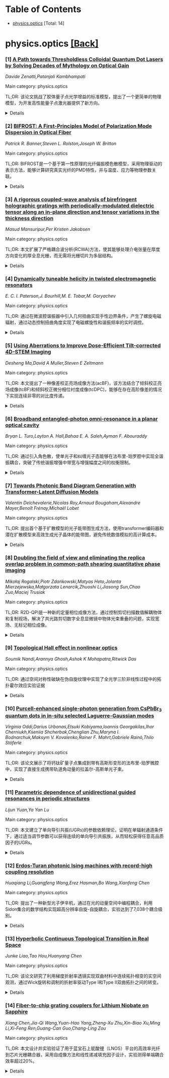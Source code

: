 <div id=toc></div>

# Table of Contents

- [physics.optics](#physics.optics) [Total: 14]


<div id='physics.optics'></div>

# physics.optics [[Back]](#toc)

### [1] [A Path towards Thresholdless Colloidal Quantum Dot Lasers by Solving Decades of Mythology on Optical Gain](https://arxiv.org/abs/2510.01199)
*Davide Zenatti,Patanjali Kambhampati*

Main category: physics.optics

TL;DR: 该论文挑战了胶体量子点光学增益的标准模型，提出了一个更简单的物理模型，为开发高性能量子点激光器提供了新方向。


<details>
  <summary>Details</summary>
Motivation: 标准模型认为双激子是实现光学增益的必要条件，且短的双激子寿命限制了放大自发发射效率，导致该领域专注于减缓俄歇复合。但作者发现这一模型在物理上不正确，误导了材料开发方向。

Method: 通过重新审视现象学观察，作者提出了一个简单的物理模型，该模型能够唯一地重现所有观察到的现象。

Result: 新模型表明标准模型在物理上是错误的，为开发具有量子级性能跃升的胶体量子点激光器提供了物理基础，包括无阈值增益。

Conclusion: 简单模型为胶体量子点激光器的开发提供了正确的物理基础，有望实现性能的量子级跃升，包括无阈值增益等突破性特性。

Abstract: The semiconductor quantum dot (CQD) was first conceived in the 1980s as
offering potential for future lasers. Following high quality solution phase
synthesis of colloidal CQD (CCQD) in 1993, optical gain was first demonstrated
in 2000 via stimulated emission (SE) measurements. Decades of phenomenology
have given rise to a Standard Model of optical gain in CCQD based upon two
assumptions: a biexciton is required to achieve optical gain, and short
biexciton lifetimes limit the efficient development of amplified spontaneous
emission (ASE). The Standard Model predicts the solution to efficient ASE is
slowing Auger recombination, a task which now consumes the CCQD field. Here, we
show that the Standard Model is physically incorrect, leading to misdirected
materials development. Inspection of the phenomenology reveals a Simple Model
which uniquely reproduces all observed phenomena. The Simple Model provides the
physical foundation for developing CCQD lasers with quantum leaps in
performance, including thresholdless gain.

</details>


### [2] [BIFROST: A First-Principles Model of Polarization Mode Dispersion in Optical Fiber](https://arxiv.org/abs/2510.01212)
*Patrick R. Banner,Steven L. Rolston,Joseph W. Britton*

Main category: physics.optics

TL;DR: BIFROST是一个基于第一性原理的光纤偏振模色散模型，采用物理驱动的表示方法，能够计算研究真实光纤的PMD特性，并与温度、应力等物理参数关联。


<details>
  <summary>Details</summary>
Motivation: 传统PMD模型缺乏物理基础，无法与真实光纤的物理参数关联。BIFROST旨在开发一个物理驱动的模型，能够更准确地模拟真实光纤的PMD特性。

Method: 开发开源Python模块，整合了来自纤芯几何、材料特性、环境应力和光纤旋转的双折射效应，通过商业光纤规格、光纤桨测量和已部署光纤链路的PMD统计数据来验证模型。

Result: 模型验证成功，展示了在偏振编码量子网络中波分复用PMD补偿方案的预测能力。BIFROST的物理基础使其能够研究光纤传感器灵敏度、量子网络中PMD缓解策略评估等应用。

Conclusion: BIFROST提供了一个物理驱动的PMD建模框架，能够更准确地模拟真实光纤特性，为光纤技术和量子网络应用提供了强大的预测工具。

Abstract: We present BIFROST, a first-principles model of polarization mode dispersion
(PMD) in optical fibers. Unlike conventional models, BIFROST employs physically
motivated representations of the PMD properties of fibers, allowing users to
computationally investigate real-world fibers in ways that are connected to
physical parameters such as environmental temperature and external stresses.
Our model, implemented in an open-source Python module, incorporates
birefringence from core geometry, material properties, environmental stress,
and fiber spinning. We validate our model by examining commercial fiber
specifications, fiber-paddle measurements, and published PMD statistics for
deployed fiber links, and we showcase BIFROST's predictive power by considering
wavelength-division-multiplexed PMD compensation schemes for
polarization-encoded quantum networks. BIFROST's physical grounding enables
investigations into such questions as the sensitivity of fiber sensors, the
evaluation of PMD mitigation strategies in quantum networks, and many more
applications across fiber technologies.

</details>


### [3] [A rigorous coupled-wave analysis of birefringent holographic gratings with periodically-modulated dielectric tensor along an in-plane direction and tensor variations in the thickness direction](https://arxiv.org/abs/2510.01214)
*Masud Mansuripur,Per Kristen Jakobsen*

Main category: physics.optics

TL;DR: 本文扩展了严格耦合波分析(RCWA)方法，使其能够处理介电张量在厚度方向变化的厚全息光栅，而无需将光栅切片为多层结构。


<details>
  <summary>Details</summary>
Motivation: 标准的RCWA方法在处理介电张量沿厚度方向变化的全息光栅时，需要将厚光栅切片为多个薄层进行计算。本文旨在开发一种无需切片的方法来处理这种情况。

Method: 扩展标准RCWA方法，使其能够直接处理介电张量在厚度方向变化的全息光栅，通过处理反射和透射平面波的简并性问题。

Result: 数值结果证实了所提出算法的有效性和准确性，能够正确处理此类简并性问题。

Conclusion: 成功开发了一种扩展的RCWA方法，能够有效处理介电张量在厚度方向变化的厚全息光栅，避免了传统的多层切片方法。

Abstract: Diffraction of light upon interaction with thick slabs of a dielectric
material having a periodic modulation of its refractive index (or dielectric
tensor) is typically studied with the aid of the method known as the rigorous
coupled-wave analysis (RCWA). The method involves solving Maxwell's equations
for a large number of coupled electromagnetic plane-waves inside the dielectric
slab, then matching the boundary conditions at the interface between the
incidence medium and the slab, as well as those at the interface between the
slab and the transmittance medium. In this way, one obtains the E-field and
H-field amplitudes for all the reflected and transmitted plane-waves (i.e.,
diffraction orders as well as evanescent waves) that emerge within the
incidence and transmittance media. If the refractive index (or dielectric
tensor) of the holographic slab happens to vary in the thickness direction, one
treats the slab as a number of thin layers stacked upon each other, then
computes and combines the scattering matrices of these layers to arrive at the
complete solution for the entire stack. The goal of the present paper is to
extend the standard RCWA method to the case where the hologram's dielectric
tensor varies in the thickness direction (in addition to being periodically
modulated along an in-plane axis), without slicing up the thick hologram into a
number of thin layers. The reflected and transmitted plane-waves in this case
exhibit a large degree of degeneracy, but our numerical results confirm the
validity and the accuracy of our proposed algorithm for handling such
degeneracies.

</details>


### [4] [Dynamically tuneable helicity in twisted electromagnetic resonators](https://arxiv.org/abs/2510.01217)
*E. C. I. Paterson,J. Bourhill,M. E. Tobar,M. Goryachev*

Main category: physics.optics

TL;DR: 通过在微波腔谐振器中引入几何扭曲实现手性边界条件，产生了螺旋电磁辐射，通过动态控制扭曲角度实现了电磁螺旋性和谐振频率的实时调控。


<details>
  <summary>Details</summary>
Motivation: 传统腔谐振器无法产生电磁螺旋性，研究旨在通过引入手性边界条件来生成和控制螺旋电磁辐射。

Method: 通过控制几何扭曲引入镜像不对称性（手性），利用近简并TE和TM模式之间的磁电耦合，并通过内部螺旋波纹引入表面手性。

Result: 观测到电磁螺旋性的出现，表现为谐振频率随扭曲角度的变化，并实现了电磁螺旋性和谐振频率的实时宏观操控。

Conclusion: 几何扭曲和表面手性能够有效产生和调控电磁螺旋性，为光子-光子相互作用的研究提供了新平台。

Abstract: We report the generation of helical electromagnetic radiation in a microwave
cavity resonator, achieved by introducing mirror asymmetry, i.e., chirality,
through a controlled geometric twist of the conducting boundary conditions. The
emergence of electromagnetic helicity is attributed to a nonzero spatial
overlap between the electric and magnetic mode eigenvectors, quantified by
$\text{Im}\left[\vec{\mathbf{E}}_i(\vec{r})\cdot{\vec{\mathbf{H}}}_i^*(\vec{r})\right]$,
a feature not observed in conventional cavity resonators. This phenomenon
originates from magnetoelectric coupling between nearly degenerate transverse
electric (TE) and transverse magnetic (TM) modes, resulting in a measurable
frequency shift of the resonant modes as a function of the twist angle, $\phi$.
In addition to the bulk helicity induced by global geometric twist, internal
helical corrugations break structural symmetry on the surface, introducing an
effective surface chirality $\kappa_{\text{eff}}$, which perturbs the resonant
conditions and contributes to asymmetric frequency tuning. By dynamically
varying $\phi$, we demonstrate real-time, macroscopic manipulation of both
electromagnetic helicity and resonant frequency. Furthermore, we investigate
the underlying mode-coupling dynamics of the system, highlighting strong
photon-photon interactions.

</details>


### [5] [Using Aberrations to Improve Dose-Efficient Tilt-corrected 4D-STEM Imaging](https://arxiv.org/abs/2510.01493)
*Desheng Ma,David A Muller,Steven E Zeltmann*

Main category: physics.optics

TL;DR: 本文提出了一种像差校正亮场成像方法(acBF)，该方法结合了倾斜校正亮场成像(tcBF)和倾斜校正微分相位衬度成像(tcDPC)，能够在存在高阶像差的情况下实现连续非零的对比度传递。


<details>
  <summary>Details</summary>
Motivation: 现有的倾斜校正成像方法在存在高阶像差时，对比度传递函数会受到强烈抑制，限制了其在低剂量条件下的应用效果。

Method: 通过结合tcBF和tcDPC，开发了像差校正亮场成像(acBF)方法，在谢尔策离焦条件下，探针形成透镜产生的相位偏移起到相位板作用，消除了acBF对比度传递函数的振荡。

Result: 在模拟和实验数据上的验证表明，acBF方法比单独的tcBF或DPC方法具有更优越的性能，能够在信息极限内实现连续非零的对比度传递。

Conclusion: acBF方法能够有效克服高阶像差对对比度传递的抑制，为低剂量条件下的四维扫描透射电子显微镜成像提供了改进方案。

Abstract: Tilt-corrected imaging methods in four-dimensional scanning transmission
electron microscopy (4D-STEM) have recently emerged as a new class of direct
ptychography methods that are especially useful at low dose. The operation of
tilt correction unfolds the contrast transfer functions (CTF) of the virtual
bright-field images and retains coherence by correcting defocus-induced spatial
shifts. By performing summation or subtraction of the tilt-corrected images,
the real or imaginary parts of the complex phase-contrast transfer functions
are recovered, producing a tilt-corrected bright field image (tcBF) or a
differential phase contrast image (tcDPC). However, the CTF can be strongly
damped by the introduction of higher-order aberrations than defocus. In this
paper, we show how aberration-corrected bright-field imaging (acBF), which
combines tcBF and tcDPC, enables continuously-nonzero contrast transfer within
the information limit, even in the presence of higher-order aberrations. At
Scherzer defocus in a spherically-aberration-limited system, the resultant
phase shift from the probe-forming lens acts as a phase plate, removing
oscillations from the acBF CTF. We demonstrate acBF on both simulated and
experimental data, showing it produces superior performance to tcBF or DPC
methods alone, and discuss its limitations.

</details>


### [6] [Broadband entangled-photon omni-resonance in a planar optical cavity](https://arxiv.org/abs/2510.01595)
*Bryan L. Turo,Layton A. Hall,Bahaa E. A. Saleh,Ayman F. Abouraddy*

Main category: physics.optics

TL;DR: 通过引入角色散，使单光子和纠缠光子态能够在法布里-珀罗腔中实现全谐振耦合，突破了传统谐振增强中带宽与增强幅度之间的权衡限制。


<details>
  <summary>Details</summary>
Motivation: 传统光学腔谐振增强面临谐振线宽随精细度增加而变窄的问题，限制了宽带纠缠光子对的耦合效率，特别是频率反关联的纠缠光子对难以同时进入腔体。

Method: 在单光子和纠缠光子态入射到平面法布里-珀罗腔之前引入角色散，将这些非经典光场转化为全谐振状态，使整个频谱能够耦合到单个纵向腔模。

Result: 成功将20nm带宽的单光子和频率反关联纠缠光子态耦合到线宽仅0.3nm的腔模中，保持了纠缠光谱结构，实现了带宽远超谐振线宽甚至自由光谱范围的耦合。

Conclusion: 通过角色散预处理光场，能够实现非经典光态与单个纵向腔模的宽带耦合，为光子稀缺应用中的宽带谐振相互作用开辟了新途径。

Abstract: Resonant field enhancement in an optical cavity is a promising pathway
towards realizing optical nonlinearities at the few-photon level. This quest is
hampered by inevitable narrowing of the resonant linewidth as the cavity
finesse is increased, which necessitates striking a compromise between the
magnitude of the field enhancement and the bandwidth over which it is
harnessed. This difficulty is exacerbated for broadband entangled-photon pairs,
which are typically frequency-anticorrelated, so that the two photons cannot be
simultaneously admitted to a cavity except when the degenerate wavelength
coincides with a cavity resonance. Here we show that introducing judicious
angular dispersion into single-photon and entangled-photon states before
incidence on a planar Fabry-P{\'e}rot (FP) cavity renders these non-classical
fields omni-resonant: the entire spectrum is coupled to a single longitudinal
cavity mode. Making use of a planar FP cavity of finesse $\approx100$, resonant
linewidth $\approx0.3$~nm, and free spectral range $\approx22$~nm in the
near-infrared, we couple single-photon states and frequency-anticorrelated
entangled-photon states of 20-nm bandwidth to a broadband achromatic resonance
associated with a single underlying narrowband longitudinal FP-cavity mode --
thereby preserving the entangled spectral structure. In general,
pre-conditioning the optical field by introducing angular dispersion enables
coupling non-classical states of light to a single longitudinal cavity mode,
even if the field bandwidth far exceeds the resonant linewidth, or even exceeds
the cavity free-spectral-range. These results pave the way to broadband
resonant interactions with non-classical states of light in photon-starved
applications.

</details>


### [7] [Towards Photonic Band Diagram Generation with Transformer-Latent Diffusion Models](https://arxiv.org/abs/2510.01749)
*Valentin Delchevalerie,Nicolas Roy,Arnaud Bougaham,Alexandre Mayer,Benoît Frénay,Michaël Lobet*

Main category: physics.optics

TL;DR: 提出首个基于扩散模型的光子能带图生成方法，使用transformer编码器和潜在扩散模型来高效生成光子晶体的能带图，避免传统数值模拟的高计算成本。


<details>
  <summary>Details</summary>
Motivation: 光子晶体能带图计算需要求解大量麦克斯韦方程，计算成本高昂，特别是在逆向设计优化循环中。需要开发更高效的替代建模方法。

Method: 结合transformer编码器提取输入结构的上下文嵌入，与潜在扩散模型生成对应的能带图。transformer和扩散模型能有效捕捉光子学中的复杂干涉和散射现象。

Result: 成功开发了基于扩散模型的光子能带图生成方法，能够生成准确的光子晶体能带图，为光子学领域提供了新的替代建模策略。

Conclusion: 该方法为光子晶体能带图计算提供了高效的替代方案，展示了transformer和扩散模型在捕捉复杂光子现象方面的潜力，为光子学逆向设计开辟了新途径。

Abstract: Photonic crystals enable fine control over light propagation at the
nanoscale, and thus play a central role in the development of photonic and
quantum technologies. Photonic band diagrams (BDs) are a key tool to
investigate light propagation into such inhomogeneous structured materials.
However, computing BDs requires solving Maxwell's equations across many
configurations, making it numerically expensive, especially when embedded in
optimization loops for inverse design techniques, for example. To address this
challenge, we introduce the first approach for BD generation based on diffusion
models, with the capacity to later generalize and scale to arbitrary three
dimensional structures. Our method couples a transformer encoder, which
extracts contextual embeddings from the input structure, with a latent
diffusion model to generate the corresponding BD. In addition, we provide
insights into why transformers and diffusion models are well suited to capture
the complex interference and scattering phenomena inherent to photonics, paving
the way for new surrogate modeling strategies in this domain.

</details>


### [8] [Doubling the field of view and eliminating the replica overlap problem in common-path shearing quantitative phase imaging](https://arxiv.org/abs/2510.01762)
*Mikołaj Rogalski,Piotr Zdańkowski,Matyas Heto,Jolanta Mierzejewska,Małgorzata Lenarcik,Zhuoshi Li,Jiasong Sun,Chao Zuo,Maciej Trusiak*

Main category: physics.optics

TL;DR: R2D-QPI是一种新的定量相位成像方法，通过控制剪切扫描数值解耦物体和复制视场，解决了共光路剪切数字全息显微镜中物体光束重叠的问题，实现宽场、无标记相位成像。


<details>
  <summary>Details</summary>
Motivation: 传统离轴数字全息显微镜需要单独参考光束，系统复杂且对噪声和振动敏感；共光路剪切DHM虽然消除了参考臂，但存在剪切物体光束重叠问题，限制了其在稀疏物体上的应用。

Method: 通过控制剪切扫描数值解耦物体和复制视场，分析分离重叠的相位图像，仅需两次测量即可有效加倍成像面积。

Result: 在相位分辨率测试目标、酵母细胞和人类甲状腺组织切片上实验验证，即使在高度汇合样本中也能准确重建相位图像。

Conclusion: R2D-QPI为共光路QPI提供了稳健且多功能的解决方案，具有在生物和医学显微镜中应用的强大潜力。

Abstract: Quantitative phase imaging (QPI) enables label-free, high-contrast
visualization of transparent specimens, but its common implementation in
off-axis digital holographic microscopy (DHM) requires a separate reference
beam, which increases system complexity and sensitivity to noise and
vibrations. Common-path shearing DHMs overcome these drawbacks by eliminating
the reference arm, yet they suffer from sheared object beam (replica) overlap,
as both interfering sheared beams traverse the sample and generate superimposed
phase images. This limits their use to sparse objects only. Here we introduce
R2D-QPI, a method that numerically decouples object and replica fields of view
through controlled shear scanning. The method analytically separates overlapped
phase images and effectively doubles the imaged area, requiring only two
measurements. We experimentally validate the approach on a phase resolution
test target, yeast cells, and human thyroid tissue slices, demonstrating
accurate reconstruction even in highly confluent samples with strong
object-replica overlap. The results establish R2D-QPI as a robust and versatile
solution for common-path QPI, enabling wide-field, label-free phase imaging
with minimal data acquisition and strong potential for applications in
biological and medical microscopy.

</details>


### [9] [Topological Hall effect in nonlinear optics](https://arxiv.org/abs/2510.01820)
*Soumik Nandi,Arannya Ghosh,Ashok K Mohapatra,Ritwick Das*

Main category: physics.optics

TL;DR: 通过空间对称性破缺在伪自旋纹理中实现了全光学三阶非线性过程中的拓扑霍尔效应实验证据


<details>
  <summary>Details</summary>
Motivation: 探索在非线性光学过程中实现拓扑霍尔效应的可能性，特别是通过空间结构泵浦激光束创建伪自旋纹理

Method: 使用中等聚焦的泵浦激光束与有机溶剂（甲苯）进行参数相互作用，并用非共振激光束探测泵浦束创建的非平凡空间磁化纹理，通过相位恢复算法提取透射探测束的相位轮廓

Result: 提取的拓扑电荷与通过傍轴近似建模三阶非线性相互作用获得的贝里曲率估计一致

Conclusion: 成功在非线性光学过程中实验证明了拓扑霍尔效应，为光学拓扑现象研究提供了新途径

Abstract: We present an experimental evidence of \emph{topological} Hall-effect in an
all-optical third-order nonlinear optical process via spatial symmetry-breaking
in pseudo-spin textures created by a spatially-structured pump laser beam. The
experimental configuration consists of a moderately-focused pump laser beam
undergoing a parametric interaction with an organic solvent (toluene) and an
off-resonant laser beam probes the non-trivial spatial magnetization textures
created by the pump beam. The phase-profile of the transmitted probe beam is
extracted using phase-retrieval algorithms for ascertaining the topological
charge which is shown to be consistent with the estimation of Berry's curvature
that we obtain via paraxial approximation-based modeling of third-order
nonlinear interaction.

</details>


### [10] [Purcell-enhanced single-photon generation from CsPbBr$_3$ quantum dots in in-situ selected Laguerre-Gaussian modes](https://arxiv.org/abs/2510.01837)
*Virginia Oddi,Darius Urbonas,Etsuki Kobiyama,Ioannis Georgakilas,Ihor Cherniukh,Kseniia Shcherbak,Chenglian Zhu,Maryna I. Bodnarchuk,Maksym V. Kovalenko,Rainer F. Mahrt,Gabriele Rainò,Thilo Stöferle*

Main category: physics.optics

TL;DR: 该论文展示了将钙钛矿量子点集成到带有高斯形变形的法布里-珀罗微腔中，实现了直接生成携带轨道角动量的拉盖尔-高斯单光子束。


<details>
  <summary>Details</summary>
Motivation: 携带轨道角动量的单光子能够实现更稳健高效的光子量子通信和信息处理，但大多数实现方法都是间接的或需要额外的模式整形元件，因此直接生成具有轨道角动量的单光子引起了日益增长的兴趣。

Method: 将单个CsPbBr3量子点集成到带有纳米制造高斯形变形的开放式法布里-珀罗微腔中，通过原位调谐腔共振，选择性地将单个量子点耦合到不同的拉盖尔-高斯模式。

Result: 实现了Purcell增强的单光子生成，衰减加速高达18.1±0.2倍，衰减时间降至数十皮秒，并观察到从腔中发射的生成单光子束的空间模式。

Conclusion: 这项研究为直接生成单光子拉盖尔-高斯束的高光子率源打开了大门，可用于先进的量子光子应用。

Abstract: Single photons in Laguerre-Gaussian (LG) beams, which carry orbital angular
momentum (OAM), could enable more robust and efficient photonic quantum
communication and information processing, as well as enhanced sensitivity in
quantum metrology and imaging. However, as most implementations are indirect or
require additional mode-shaping elements, direct generation of single photons
with OAM has received growing interest. Colloidal lead halide perovskite
quantum dots (QDs) have recently emerged as a versatile material that can
produce indistinguishable single photons quasi-deterministically at high rate.
Here, we integrate single CsPbBr$_3$ QDs into an open Fabry-Perot microcavity
with a nanofabricated Gaussian-shaped deformation, demonstrating
Purcell-enhanced single-photon generation into individual cavity modes with up
to 18.1 $\pm$ 0.2 times accelerated decay, down to tens of picoseconds. By
in-situ tuning of the cavity resonance, we can selectively couple a single QD
to different LG modes carrying OAM and observe the spatial patterns of the
generated single-photon beams emitted from the cavity. Our findings open the
door to high photon rate sources that directly generate single-photon LG beams
for advanced quantum photonic applications.

</details>


### [11] [Parametric dependence of unidirectional guided resonances in periodic structures](https://arxiv.org/abs/2510.01965)
*Lijun Yuan,Ya Yan Lu*

Main category: physics.optics

TL;DR: 本文建立了单向导引共振(UGRs)的参数依赖理论，证明在单辐射通道条件下，通过适当调节参数可以获得连续的单向导引共振族，从而轻松获得任意高品质因子的UGRs。


<details>
  <summary>Details</summary>
Motivation: 单向导引共振具有严格单向辐射特性，在光子器件应用中具有显著优势。现有数值结果表明寻找UGRs需要调节参数，但缺乏严格的理论基础。

Method: 发展严格的参数依赖理论，分析在单辐射通道条件下UGRs的存在条件，证明通过调节参数可以从一般束缚态连续过渡到UGRs。

Result: 证明了在单辐射通道情况下，通过适当调节参数可以获得连续的UGRs族，且从一般束缚态出发总能通过调节一个参数获得UGRs连续族。

Conclusion: 该工作为基于UGRs的有用光子器件设计提供了理论基础，表明可以轻松获得任意高品质因子的单向导引共振。

Abstract: Unidirectional guided resonances (UGRs) in periodic structures are special
resonant modes that exhibit strict one-sided radiation, even though radiation
in both sides is allowed, offering significant advantages for various
applications. Under a structural perturbation, a UGR typically turns to a
regular resonant mode that radiates to both sides. Existing numerical results
indicate that to find UGRs in any periodic structure, it is necessary to tune
at least one parameter. In this work, we develop a rigorous theory on the
parametric dependence of UGRs. We show that in the presence of a single
radiation channel, a UGR can exist continuously with respect to a structural
parameter, provided that another parameter (associated with a generic
perturbation) is properly tuned. Moreover, from a periodic structure with a
generic bound state in the continuum (BIC), it is always possible to obtain a
continuous family of UGRs by tuning one parameter. This implies that UGRs with
arbitrarily large quality factor can be easily obtained. Our work provides a
theoretical basis for designing useful photonic devices based on UGRs.

</details>


### [12] [Erdos-Turan photonic Ising machines with record-high coupling resolution](https://arxiv.org/abs/2510.01998)
*Huaqiang Li,Guangfeng Wang,Erez Hasman,Bo Wang,Xianfeng Chen*

Main category: physics.optics

TL;DR: 提出了一种新型光子伊辛机，通过在光的动量空间中编程耦合，利用Sidon集合的数学结构实现超高分辨率自旋-自旋耦合，实验达到了7,038个耦合级别。


<details>
  <summary>Details</summary>
Motivation: 传统伊辛机的自旋-自旋耦合分辨率有限（最多256个离散级别），严重限制了其在资源分配、统计推断和深度学习等实际应用中对任意实值相互作用的精确建模。

Method: 在光的动量空间中编程耦合，引入Sidon集合（确保成对差异唯一性的数学结构）和Erdos-Turan边界，建立光学框架使每个自旋对都能分配唯一的Jij。

Result: 在简单光子平台上实验实现了创纪录的7,038个耦合分辨率，远超之前的伊辛机。

Conclusion: 将离散数学与动量空间光子学相结合，为能够精确建模现实世界优化问题的可扩展伊辛机铺平了道路。

Abstract: Ising machines have emerged as promising platforms for efficiently tackling a
wide range of combinatorial optimization problems relevant to resource
allocation, statistical inference and deep learning, yet their practical
utility is fundamentally constrained by the coarse resolution of spin-spin
couplings (Jij). Current implementations, relying on direct modulation of
physical parameters, achieve at most 256 discrete coupling levels, which
severely hinder the faithfully modeling of arbitrary real-valued interactions
in realistic applications. Here we present a novel photonic Ising machine that
encodes spins in random lattices while programming couplings in the momentum
space of light. By introducing the Sidon set-a mathematical structure ensuring
pairwise difference uniqueness - and employing the Erdos-Turan bound, we
establish an optical framework in which each spin pair can be assigned a unique
Jij. This approach decouples the resolution limit from hardware modulation to
the spatial precision in the momentum space of light. Experimentally, we
demonstrate a record-high coupling resolution of 7,038 on a simple photonic
platform, surpassing previous Ising machines. Our results highlight the power
of uniting discrete mathematics with momentum-space photonics, paving the way
toward scalable Ising machines capable of faithfully modeling real-world
optimization problems.

</details>


### [13] [Hyperbolic Continuous Topological Transition in Real Space](https://arxiv.org/abs/2510.02032)
*Junke Liao,Tao Hou,Huanyang Chen*

Main category: physics.optics

TL;DR: 该论文研究了利用梯度折射率透镜实现双曲材料中连续拓扑相变的实空间观测，通过Wick旋转和调制的折射率驱动Type I和Type II双曲拓扑之间的转变。


<details>
  <summary>Details</summary>
Motivation: 当前研究仅限于动量空间中的拓扑相变，无法在单一系统中同时观测不同双曲态及其拓扑相变，因此需要开发实空间观测方法。

Method: 使用梯度折射率透镜（如双曲Luneburg透镜），通过Wick旋转和空间调制的折射率（通过面外介电常数变化实现），结合谐振子模型分析拓扑行为。

Result: 揭示了双曲Luneburg透镜参数E与主要拓扑行为（Type I或Type II）的内在关系，并将概念扩展到更广泛的Morse透镜框架。

Conclusion: 为设计具有可调拓扑特性的材料提供了理论基础，推动了光子学、超材料等领域的应用发展。

Abstract: Hyperbolic topological transitions refer to the transformation of is
isofrequency contours in hyperbolic materials from one topology (e.g.,
hyperbolic) to another (e.g., elliptical or a different hyperbolic topology).
However, current research remains limited to investigating topological
transitions in momentum space, thereby hindering the simultaneous real-space
observation of distinct hyperbolic states and their associated topological
transitions within a single system. In this work, we investigate real-space
hyperbolic continuous topological transitions using gradient-index (GRIN)
lenses, exemplified by hyperbolic Luneburg lens. By introducing Wick rotations,
we demonstrate how spatially modulated refractive indices, mediated by
variations in out-of-plane permittivity, drive continuous transitions between
hyperbolic Type I and Type II topologies. Furthermore, using a harmonic
oscillator model, we uncover the intrinsic relationship between the parameter E
of hyperbolic Luneburg lens and its predominant topological behavior, whether
hyperbolic Type I or Type II, and extend this concept to a broader framework of
Morse lenses. This work provides a theoretical foundation for designing
materials with tunable topological properties, advancing applications in
photonics, metamaterials, and beyond.

</details>


### [14] [Fiber-to-chip grating couplers for Lithium Niobate on Sapphire](https://arxiv.org/abs/2510.02089)
*Xiang Chen,Jia-Qi Wang,Yuan-Hao Yang,Zheng-Xu Zhu,Xin-Biao Xu,Ming Li,Xi-Feng Ren,Guang-Can Guo,Chang-Ling Zou*

Main category: physics.optics

TL;DR: 本文设计并实验验证了用于蓝宝石上铌酸锂（LNOS）平台的高效率光纤到芯片光栅耦合器，采用自成像方法和线性递减填充因子设计，实验测得单端耦合效率超过20%。


<details>
  <summary>Details</summary>
Motivation: 蓝宝石上铌酸锂平台具有宽透明窗口、高非线性和强电光效应等独特优势，但光纤与芯片波导之间的高效光耦合对实际应用至关重要。

Method: 采用自成像方法设计光栅耦合器，具有固定周期和线性递减填充因子，产生负衍射角以匹配光纤阵列并抑制高阶衍射。使用电子束光刻和感应耦合等离子体刻蚀在400nm厚X切铌酸锂薄膜上制造，刻蚀深度220nm。

Result: 数值模拟预测在1550nm波长处耦合效率为42%，实验表征显示单端耦合效率超过20%，验证了设计的有效性。

Conclusion: 所展示的光栅耦合器为蓝宝石上铌酸锂光子电路中的高效光耦合铺平了道路，可在经典和量子信息处理、传感和非线性光学等领域实现多样化应用。

Abstract: Lithium Niobate on Sapphire (LNOS) is an emerging platform for photonic
integrated circuits, offering unique properties such as a wide transparency
window, high nonlinearity, and strong electro-optic, nonlinear, and
acousto-optic effects. Efficient light coupling between optical fibers and
on-chip waveguides is crucial for practical applications. We present the
design, simulation, and experimental demonstration of high-efficiency
fiber-to-chip grating couplers for LNOS. The grating coupler design employs a
self-imaging approach with a fixed period and linearly diminished filling
factor, enabling a negative diffracted angle to match the fiber array and
suppress higher-order diffraction. Numerical simulations predict a coupling
efficiency of 42% at 1550 nm wavelength. The grating couplers are fabricated on
an X-cut, 400 nm thick LN film with a 220 nm etching depth using electron beam
lithography and inductively coupled plasma etching. Experimental
characterization using a fiber array and a 6-axis displacement stage reveals a
single-end coupling efficiency exceeding 20%, confirming the effectiveness of
the design. The demonstrated grating couplers pave the way for efficient light
coupling in LN-on-Sapphire photonic circuits, enabling diverse applications in
classical and quantum information processing, sensing, and nonlinear optics.

</details>
